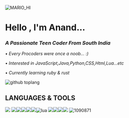 ![MARIO_HI](https://user-images.githubusercontent.com/87514488/126930450-3e791922-155c-417d-b299-c12ccfd6306b.gif)



<h1 >Hello , I'm Anand... </h1>
<h3 ><i>A Passionate Teen Coder From South India</i></h3>

<k
  align="center">
 • *Every Procoders were once a noob... :)*
 
 • *Interested in JavaScript,Java,Python,CSS,Html,Lua...etc*
 
 • *Currently learning ruby & rust*

</k>





![github toplang](https://github-readme-stats.vercel.app/api/top-langs/?username=httpanand&layout=compact&theme=dark)

## LANGUAGES & TOOLS
<img src="https://img.icons8.com/color/50/000000/javascript--v1.png"/> <img src="https://img.icons8.com/color/50/000000/python--v1.png"/><img src="https://img.icons8.com/color/48/000000/java-coffee-cup-logo--v1.png"/><img src="https://img.icons8.com/color/50/000000/css3.png"/><img src="https://img.icons8.com/color/50/000000/html-5--v1.png"/><img src="https://img.icons8.com/officexs/45/000000/php-logo.png"/>![lua](https://user-images.githubusercontent.com/87514488/126919892-9161e91c-c0ea-466a-afb8-ca8aa5e332cc.png)<!--software -->
<img src="https://img.icons8.com/fluent/50/000000/android-os.png"/><img src="https://img.icons8.com/color/50/000000/visual-studio-code-2019.png"/><img src="https://img.icons8.com/fluent/50/000000/sublime-text.png"/><img src="https://img.icons8.com/color/48/000000/pycharm.png"/>
![1090871](https://user-images.githubusercontent.com/87514488/129579177-fd8e08e8-33ba-4a22-ab71-ee3f493471e3.png)




